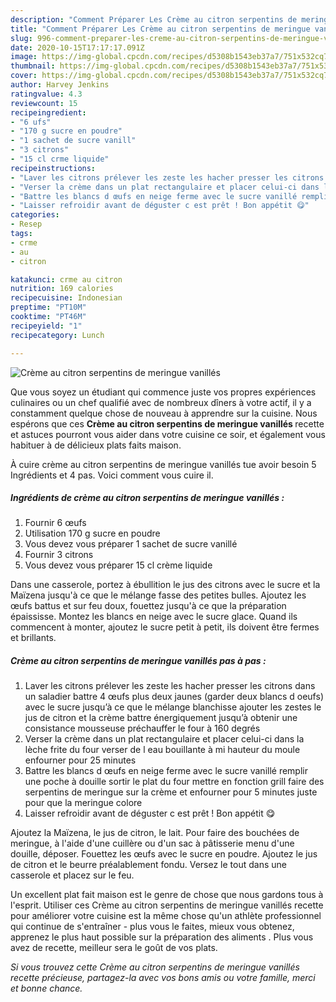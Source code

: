 ```yaml
---
description: "Comment Préparer Les Crème au citron serpentins de meringue vanillés"
title: "Comment Préparer Les Crème au citron serpentins de meringue vanillés"
slug: 996-comment-preparer-les-creme-au-citron-serpentins-de-meringue-vanilles
date: 2020-10-15T17:17:17.091Z
image: https://img-global.cpcdn.com/recipes/d5308b1543eb37a7/751x532cq70/creme-au-citron-serpentins-de-meringue-vanilles-photo-principale-de-la-recette.jpg
thumbnail: https://img-global.cpcdn.com/recipes/d5308b1543eb37a7/751x532cq70/creme-au-citron-serpentins-de-meringue-vanilles-photo-principale-de-la-recette.jpg
cover: https://img-global.cpcdn.com/recipes/d5308b1543eb37a7/751x532cq70/creme-au-citron-serpentins-de-meringue-vanilles-photo-principale-de-la-recette.jpg
author: Harvey Jenkins
ratingvalue: 4.3
reviewcount: 15
recipeingredient:
- "6 ufs"
- "170 g sucre en poudre"
- "1 sachet de sucre vanill"
- "3 citrons"
- "15 cl crme liquide"
recipeinstructions:
- "Laver les citrons prélever les zeste les hacher presser les citrons dans un saladier battre 4 œufs plus deux jaunes (garder deux blancs d oeufs) avec le sucre jusqu’à ce que le mélange blanchisse ajouter les zestes le jus de citron et la crème battre énergiquement jusqu’à obtenir une consistance mousseuse préchauffer le four à 160 degrés"
- "Verser la crème dans un plat rectangulaire et placer celui-ci dans la lèche frite du four verser de l eau bouillante à mi hauteur du moule enfourner pour 25 minutes"
- "Battre les blancs d œufs en neige ferme avec le sucre vanillé remplir une poche à douille sortir le plat du four mettre en fonction grill faire des serpentins de meringue sur la crème et enfourner pour 5 minutes juste pour que la meringue colore"
- "Laisser refroidir avant de déguster c est prêt ! Bon appétit 😋"
categories:
- Resep
tags:
- crme
- au
- citron

katakunci: crme au citron 
nutrition: 169 calories
recipecuisine: Indonesian
preptime: "PT10M"
cooktime: "PT46M"
recipeyield: "1"
recipecategory: Lunch

---
```



![Crème au citron serpentins de meringue vanillés](https://img-global.cpcdn.com/recipes/d5308b1543eb37a7/751x532cq70/creme-au-citron-serpentins-de-meringue-vanilles-photo-principale-de-la-recette.jpg)

Que vous soyez un étudiant qui commence juste vos propres expériences culinaires ou un chef qualifié avec de nombreux dîners à votre actif, il y a constamment quelque chose de nouveau à apprendre sur la cuisine. Nous espérons que ces <strong> Crème au citron serpentins de meringue vanillés </strong> recette et astuces pourront vous aider dans votre cuisine ce soir, et également vous habituer à de délicieux plats faits maison.

<!--inarticleads1-->

À cuire crème au citron serpentins de meringue vanillés tue avoir besoin 5 Ingrédients et 4 pas. Voici comment vous cuire il.

##### Ingrédients de crème au citron serpentins de meringue vanillés :

1. Fournir 6 œufs
1. Utilisation 170 g sucre en poudre
1. Vous devez vous préparer 1 sachet de sucre vanillé
1. Fournir 3 citrons
1. Vous devez vous préparer 15 cl crème liquide


Dans une casserole, portez à ébullition le jus des citrons avec le sucre et la Maïzena jusqu&#39;à ce que le mélange fasse des petites bulles. Ajoutez les œufs battus et sur feu doux, fouettez jusqu&#39;à ce que la préparation épaississe. Montez les blancs en neige avec le sucre glace. Quand ils commencent à monter, ajoutez le sucre petit à petit, ils doivent être fermes et brillants. 

<!--inarticleads2-->

##### Crème au citron serpentins de meringue vanillés pas à pas :

1. Laver les citrons prélever les zeste les hacher presser les citrons dans un saladier battre 4 œufs plus deux jaunes (garder deux blancs d oeufs) avec le sucre jusqu’à ce que le mélange blanchisse ajouter les zestes le jus de citron et la crème battre énergiquement jusqu’à obtenir une consistance mousseuse préchauffer le four à 160 degrés
1. Verser la crème dans un plat rectangulaire et placer celui-ci dans la lèche frite du four verser de l eau bouillante à mi hauteur du moule enfourner pour 25 minutes
1. Battre les blancs d œufs en neige ferme avec le sucre vanillé remplir une poche à douille sortir le plat du four mettre en fonction grill faire des serpentins de meringue sur la crème et enfourner pour 5 minutes juste pour que la meringue colore
1. Laisser refroidir avant de déguster c est prêt ! Bon appétit 😋


Ajoutez la Maïzena, le jus de citron, le lait. Pour faire des bouchées de meringue, à l&#39;aide d&#39;une cuillère ou d&#39;un sac à pâtisserie menu d&#39;une douille, déposer. Fouettez les œufs avec le sucre en poudre. Ajoutez le jus de citron et le beurre préalablement fondu. Versez le tout dans une casserole et placez sur le feu. 

<!--inarticleads1-->

<p>
Un excellent plat fait maison est le genre de chose que nous gardons tous à l'esprit. Utiliser ces Crème au citron serpentins de meringue vanillés recette pour améliorer votre cuisine est la même chose qu'un athlète professionnel qui continue de s'entraîner - plus vous le faites, mieux vous obtenez, apprenez le plus haut possible sur la préparation des aliments . Plus vous avez de recette, meilleur sera le goût de vos plats.
</p>

<p>
<i>Si vous trouvez cette Crème au citron serpentins de meringue vanillés recette précieuse, partagez-la avec vos bons amis ou votre famille, merci et bonne chance.</i>
</p>
